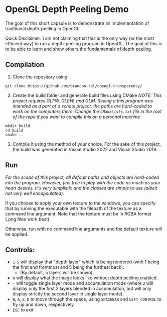 # OpenGL Depth Peeling Demo
The goal of this short capsule is to demonstrate an implementation of traditional depth-peeling in OpenGL.

Quick Disclaimer: I am not claiming that this is the only way (or the most efficient way) to run a depth-peeling program in OpenGL. The goal of this is to be able to learn and show others the fundamentals of depth peeling.

## Compilation
1. Clone the repository using:
```
git clone https://github.com/brandon-tol/opengl-transparency/
```
2. Create the build folder and generate build files using CMake
*NOTE: This project requires GLFW, GLEW, and GLM. Seeing a this program was intended as a part of a school project, the paths are hard-coded to work on the computers there. Change the `CMakeLists.txt` file in the root of the repo if you want to compile this on a personal machine*
```
mkdir build
cd build
cmake .. 
```
3. Compile it using the method of your choice.
For the sake of this project, the build was generated in Visual Studio 2022 and Visual Studio 2019.

## Run
*For the scope of this project, all default paths and objects are hard-coded into the program. 
However, feel free to play with the code as much as your heart desires. It's very simplistic and the classes are simple to use (albeit not very well encapsulated).*

If you choose to apply your own texture to the windows, you can specify that by running the executable with the filepath of the texture as a command line argument. Note that the texture must be in RGBA format (.png files work best).

Otherwise, run with no command line arguments and the default texture will be applied.

## Controls:
* `1`-`5` will display that "depth layer" which is being rendered (with 1 being the first and frontmost and 5 being the furthest back).
  * (By default, 5 layers will be shown).
* `0` will display what the image looks like without depth peeling enabled.
* `-` will toggle single layer mode and accumulation mode (where `2` will display only the first 2 layers blended in accumulation, but will only display strictly the second layer in single layer mode).
* `W`, `A`, `S`, `D` to move through the space, using `SPACEBAR` and `LEFT CONTROL` to fly up and down, respectively
* `ESC` to exit
